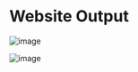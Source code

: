 <h1>Website Output</h1>

![image](https://github.com/user-attachments/assets/cd2ff498-2f5d-48e7-bedc-0d954f465e16)

![image](https://github.com/user-attachments/assets/4e09388d-91ec-4903-9e26-7d3d46698557)

